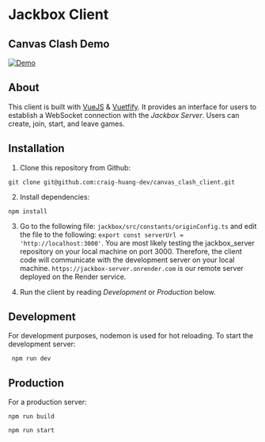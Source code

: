# Jackbox Client

## Canvas Clash Demo

[![Demo](https://img.shields.io/badge/Demo-YouTube-red?style=for-the-badge&logo=youtube)](https://youtu.be/Z58vg66_mvg)

## About

This client is built with [VueJS]() & [Vuetfify](). It provides an interface for users to establish a WebSocket connection with the *Jackbox Server*. Users can create, join, start, and leave games.

## Installation

1) Clone this repository from Github:

```git clone git@github.com:craig-huang-dev/canvas_clash_client.git```

2) Install dependencies:

```npm install```

3) Go to the following file: ```jackbox/src/constants/originConfig.ts``` and edit the file to the following: ```export const serverUrl = 'http://localhost:3000'```. You are most likely testing the jackbox_server repository on your local machine on port 3000. Therefore, the client code will communicate with the development server on your local machine. ```https://jackbox-server.onrender.com``` is our remote server deployed on the Render service.

4) Run the client by reading *Development* or *Production* below.

## Development

For development purposes, nodemon is used for hot reloading. To start the development server:

``` npm run dev```

## Production

For a production server:

```npm run build```

```npm run start```
